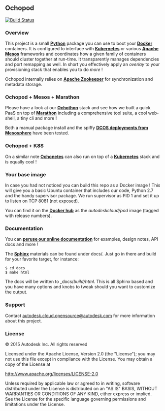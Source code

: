 ## Ochopod 

[![Build Status](https://travis-ci.org/autodesk-cloud/ochopod.svg)](https://travis-ci.org/autodesk-cloud/ochopod)

### Overview

This project is a small [**Python**](https://www.python.org/) package you can use to boot your
[**Docker**](https://www.docker.com/) containers. It is configured to interface with
[**Kubernetes**](https://github.com/GoogleCloudPlatform/kubernetes) or various [**Apache Mesos**](http://mesos.apache.org/)
frameworks and coordinates how a given family of containers should cluster together at run-time. It transparently
manages dependencies and port remapping as well. In short you effectively apply an _overlay_ to your provisioning stack
that enables you to do _more_ !

Ochopod internally relies on [**Apache Zookeeper**](http://zookeeper.apache.org/) for synchronization and metadata
storage.

### Ochopod + Mesos + Marathon

Please have a look at our [**Ochothon**](https://github.com/autodesk-cloud/ochothon) stack and see how we built a
quick PaaS on top of [**Marathon**](https://mesosphere.github.io/marathon/) including a comprehensive tool suite, a
cool web-shell, a tiny cli and more !

Both a manual package install and the spiffy [**DCOS deployments from Mesosphere**](https://mesosphere.com/) have
been tested.

### Ochopod + K8S

On a similar note [**Ochonetes**](https://github.com/autodesk-cloud/ochonetes) can also run on top of a
[**Kubernetes**](https://github.com/GoogleCloudPlatform/kubernetes) stack and is equally cool !

### Your base image

In case you had not noticed you can build this repo as a Docker image ! This will give you a basic Ubuntu container
that includes our code, Python 2.7 and the handy supervisor package. We run supervisor as PID 1 and set it up to
listen on TCP 8081 (not exposed).

You can find it on the [**Docker hub**](https://registry.hub.docker.com/) as the _autodeskcloud/pod_ image (tagged
with release numbers).

### Documentation

You can [**peruse our online documentation**](http://autodesk-cloud.github.io/ochopod/) for examples, design notes,
API docs and more !

The [**Sphinx**](http://sphinx-doc.org/) materials can be found under docs/. Just go in there and build for your
favorite target, for instance:

```
$ cd docs
$ make html
```

The docs will be written to _docs/_build/html_. This is all Sphinx based and you have many options and knobs to
tweak should you want to customize the output.

### Support

Contact autodesk.cloud.opensource@autodesk.com for more information about this project.


### License

© 2015 Autodesk Inc.
All rights reserved

Licensed under the Apache License, Version 2.0 (the "License");
you may not use this file except in compliance with the License.
You may obtain a copy of the License at

   http://www.apache.org/licenses/LICENSE-2.0

Unless required by applicable law or agreed to in writing, software
distributed under the License is distributed on an "AS IS" BASIS,
WITHOUT WARRANTIES OR CONDITIONS OF ANY KIND, either express or implied.
See the License for the specific language governing permissions and
limitations under the License.

